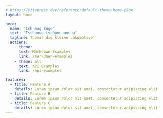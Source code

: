 ```yaml
---
# https://vitepress.dev/reference/default-theme-home-page
layout: home

hero:
  name: "Ich mag Züge"
  text: "Tschuuuu tschuuuuuuuuu"
  tagline: Thomas die kleine Lokomotive!
  actions:
    - theme: 
      text: Markdown Examples
      link: /markdown-examples
    - theme: alt
      text: API Examples
      link: /api-examples

features:
  - title: Feature A
    details: Lorem ipsum dolor sit amet, consectetur adipiscing elit
  - title: Feature B
    details: Lorem ipsum dolor sit amet, consectetur adipiscing elit
  - title: Feature C
    details: Lorem ipsum dolor sit amet, consectetur adipiscing elit
---
```


